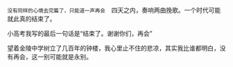 `没有同样的心境去完篇了，只能道一声再会  ​​​`
​​四天之内，奏响两曲挽歌。一个时代可能就此真的结束了。

小高考我写的最后一句话是“结束了。谢谢你们，再会”

望着金陵中学树立了几百年的钟楼，我心里止不住的悲凉，其实我比谁都明白，没有再会，这一别可能就是永别。
<!-- ##{"timestamp":1557331200}## -->